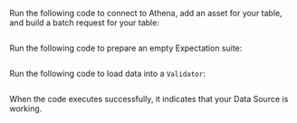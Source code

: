 Run the following code to connect to Athena, add an asset for your table, and build a batch request for your table:

```python title="Python" name="version-0.17.23 docs/docusaurus/versioned_docs/version-0.17.23/snippets/athena_python_example.py Connect and Build Batch Request"

```

Run the following code to prepare an empty Expectation suite:


```python title="Python" name="version-0.17.23 docs/docusaurus/versioned_docs/version-0.17.23/snippets/athena_python_example.py Create Expectation Suite"

```

Run the following code to load data into a `Validator`:

```python title="Python" name="version-0.17.23 docs/docusaurus/versioned_docs/version-0.17.23/snippets/athena_python_example.py Test Datasource with Validator"

```

When the code executes successfully, it indicates that your Data Source is working.